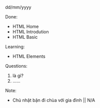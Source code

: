 dd/mm/yyyy

Done:
  - HTML Home
  - HTML Introdution
  - HTML Basic

Learning:
  - HTML Elements

Questions:
  1. <!DOCTYPE html> là gì?
  2. ......

Note:
  - Chủ nhật bận đi chùa với gia đình || N/A

